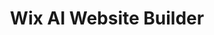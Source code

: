 ---
title: Wix AI Website Builder
description: Wix AI Website Builder powered by ChatGPT is an advanced tool that streamlines website creation by combining Wix’s intuitive design capabilities with ChatGPT’s AI-driven content generation. It helps users build professional, fully customized websites by generating text, layouts, and design elements based on user inputs—making website development faster and more accessible. 🚀💡
tags: ["gpt", "col"]
type: Freemium
link: https://chatgpt.com/g/g-CP5IEz236-wix-ai-website-builder
image: https://img.icons8.com/?size=350&id=Nts60kQIvGqe&format=png&color=ffffff
---